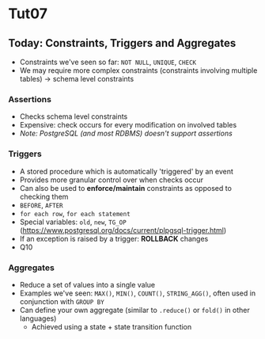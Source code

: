
# Tut07

## Today: Constraints, Triggers and Aggregates

- Constraints we've seen so far: `NOT NULL`, `UNIQUE`, `CHECK`
- We may require more complex constraints (constraints involving multiple tables) -> schema level constraints

### Assertions

- Checks schema level constraints
- Expensive: check occurs for every modification on involved tables
- _Note: PostgreSQL (and most RDBMS) doesn't support assertions_

### Triggers

- A stored procedure which is automatically 'triggered' by an event
- Provides more granular control over when checks occur
- Can also be used to **enforce/maintain** constraints as opposed to checking them
- `BEFORE`, `AFTER`
- `for each row`, `for each statement`
- Special variables: `old`, `new`, `TG_OP` (<https://www.postgresql.org/docs/current/plpgsql-trigger.html>)
- If an exception is raised by a trigger: **ROLLBACK** changes
- Q10

### Aggregates

- Reduce a set of values into a single value
- Examples we've seen: `MAX()`, `MIN()`, `COUNT()`, `STRING_AGG()`, often used in conjunction with `GROUP BY`
- Can define your own aggregate (similar to `.reduce()` or `fold()` in other languages)
  - Achieved using a state + state transition function
